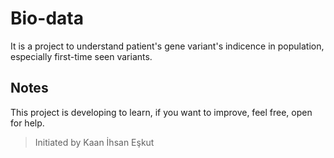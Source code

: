 # Bio-data
It is a project to understand patient's gene variant's indicence in population, especially first-time seen variants.
## Notes
This project is developing to learn, if you want to improve, feel free, open for help.

> Initiated by Kaan İhsan Eşkut
